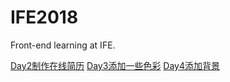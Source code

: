 # IFE2018
Front-end learning at IFE.

[Day2制作在线简历](http://blog.venus10.com/IFE2018/Day2/resume)
[Day3添加一些色彩](http://blog.venus10.com/IFE2018/Day3/resume)
[Day4添加背景](http://blog.venus10.com/IFE2018/Day4/resume)
